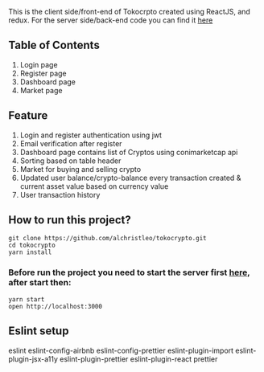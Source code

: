 This is the client side/front-end of Tokocrpto created using ReactJS, and redux. For the server side/back-end code you can find it [here](https://github.com/alchristleo/tc-api)

## Table of Contents
1. Login page
2. Register page
3. Dashboard page
4. Market page

## Feature
1. Login and register authentication using jwt
2. Email verification after register
2. Dashboard page contains list of Cryptos using conimarketcap api 
3. Sorting based on table header
4. Market for buying and selling crypto
5. Updated user balance/crypto-balance every transaction created & current asset value based on currency value
6. User transaction history

## How to run this project?
```
git clone https://github.com/alchristleo/tokocrypto.git
cd tokocrypto
yarn install
```
### Before run the project you need to start the server first [here](https://github.com/alchristleo/tc-api), after start then: 
```
yarn start
open http://localhost:3000
```

## Eslint setup
eslint
eslint-config-airbnb
eslint-config-prettier
eslint-plugin-import
eslint-plugin-jsx-a11y
eslint-plugin-prettier
eslint-plugin-react
prettier

